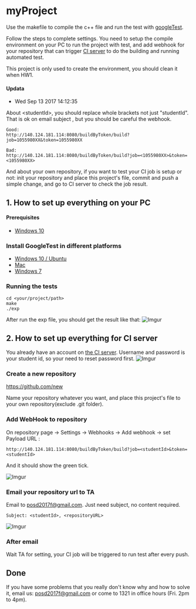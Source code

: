 # myProject
Use the makefile to compile the c++ file and run the test with [googleTest](https://github.com/google/googletest).

Follow the steps to complete settings. You need to setup the compile environment on your PC to run the project with test, and add webhook for your repository that can trigger [CI server](http://140.124.181.114:8080/) to do the building and running automated test.

This project is only used to create the environment, you should clean it when HW1.

#### Updata
 * Wed Sep 13 2017 14:12:35
 
 About \<studentId\>, you should replace whole brackets not just "studentId". That is ok on email subject , but you should be careful the webhook.
  
  ```
  Good:
  http://140.124.181.114:8080/buildByToken/build?job=1055980XX&token=1055980XX
  
  Bad:
  http://140.124.181.114:8080/buildByToken/build?job=<1055980XX>&token=<1055980XX>
  ```
And about your own repository, if you want to test your CI job is setup or not: init your repository and place this project's file, commit and push a simple change, and go to CI server to check the job result.

## 1. How to set up everything on your PC

#### Prerequisites

* [Windows 10](https://blog.gtwang.org/windows/how-to-get-ubuntu-and-bash-running-on-windows-10/)

### Install GoogleTest in different platforms

* [Windows 10 / Ubuntu](https://www.eriksmistad.no/getting-started-with-google-test-on-ubuntu/)
* [Mac](https://gist.github.com/massenz/41bb2c8375294f4d9927)
* [Windows 7](https://github.com/iat-cener/tonatiuh/wiki/Installing-Google-Test-For-Windows)

### Running the tests
```shell
cd <your/project/path>
make
./exp
```

After run the exp file, you should get the result like that: 
![Imgur](https://i.imgur.com/BEPHs86.png)


## 2. How to set up everything for CI server

You already have an account on [the CI server](http://140.124.181.114:8080/). 
Username and password is your student id, so your need to reset password first.
![Imgur](https://i.imgur.com/GoYBxXp.png)

### Create a new repository
https://github.com/new

Name your repository whatever you want, and place this project's file to your own repository(exclude .git folder).

### Add WebHook to repository

On repository page -> Settings -> Webhooks -> Add webhook -> set Payload URL :
```
http://140.124.181.114:8080/buildByToken/build?job=<studentId>&token=<studentId>
```
And it should show the green tick.

![Imgur](https://i.imgur.com/wbjjetV.png)

### Email your repository url to TA
Email to posd2017f@gmail.com. Just need subject, no content required.

```
Subject: <studentId>, <repositoryURL>
```
![Imgur](https://i.imgur.com/dEkZk1Q.png)


### After email
Wait TA for setting, your CI job will be triggered to run test after every push.

## Done

If you have some problems that you really don't know why and how to solve it, email us: posd2017f@gmail.com or come to 1321 in office hours (Fri. 2pm to 4pm).
